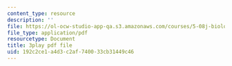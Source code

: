 ```yaml
---
content_type: resource
description: ''
file: https://ol-ocw-studio-app-qa.s3.amazonaws.com/courses/5-08j-biological-chemistry-ii-spring-2016/192c2ce1a4d3c2af740033cb31449c46_siP7IXbPGmw.pdf
file_type: application/pdf
resourcetype: Document
title: 3play pdf file
uid: 192c2ce1-a4d3-c2af-7400-33cb31449c46
---
```

